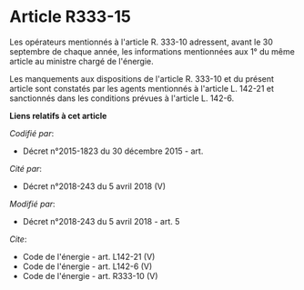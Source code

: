 # Article R333-15

Les opérateurs mentionnés à l'article R. 333-10 adressent, avant le 30 septembre de chaque année, les informations
mentionnées aux 1° du même article au ministre chargé de l'énergie. 

Les manquements aux dispositions de l'article R. 333-10 et du présent article sont constatés par les agents mentionnés à
l'article L. 142-21 et sanctionnés dans les conditions prévues à l'article L. 142-6.

**Liens relatifs à cet article**

_Codifié par_:

  - Décret n°2015-1823 du 30 décembre 2015 - art.

_Cité par_:

  - Décret n°2018-243 du 5 avril 2018 (V)

_Modifié par_:

  - Décret n°2018-243 du 5 avril 2018 - art. 5

_Cite_:

  - Code de l'énergie - art. L142-21 (V)
  - Code de l'énergie - art. L142-6 (V)
  - Code de l'énergie - art. R333-10 (V)

